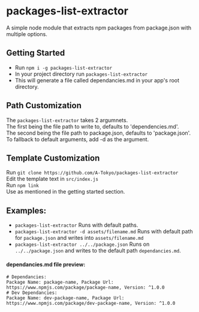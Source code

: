 # packages-list-extractor
A simple node module that extracts npm packages from package.json with multiple options.

## Getting Started
- Run `npm i -g packages-list-extractor`
- In your project directory run `packages-list-extractor`
- This will generate a file called dependancies.md in your app's root directory.

## Path Customization
The `packages-list-extractor` takes 2 argumnets.  
The first being the file path to write to, defaults to 'dependencies.md'.  
The second being the file path to package.json, defaults to 'package.json'.  
To fallback to default arguments, add -d as the argument.

## Template Customization
Run `git clone https://github.com/A-Tokyo/packages-list-extractor`  
Edit the template text in `src/index.js`  
Run `npm link`  
Use as mentioned in the getting started section.  

## Examples:
- `packages-list-extractor` Runs with default paths.
- `packages-list-extractor -d assets/filename.md` Runs with default path for `package.json` and writes into `assets/filename.md`
- `packages-list-extractor ../../package.json` Runs on `../../package.json` and writes to the default path `dependancies.md`.

#### dependancies.md file preview:

```
# Dependancies:
Package Name: package-name, Package Url: https://www.npmjs.com/package/package-name, Version: ^1.0.0
# Dev Dependancies:
Package Name: dev-package-name, Package Url: https://www.npmjs.com/package/dev-package-name, Version: ^1.0.0
```
